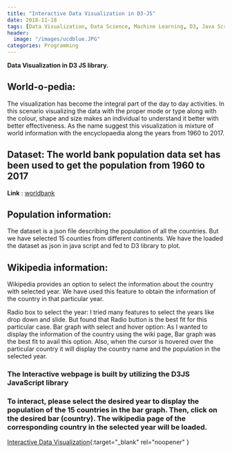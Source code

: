 ```yaml
---
title: "Interactive Data Visualization in D3-JS"
date: 2018-11-18
tags: [Data Visualization, Data Science, Machine Learning, D3, Java Script, Interactive]
header:
  image: "/images/ucdblue.JPG"
categories: Programming
---
```


**Data Visualization in D3 JS library.**

## World-o-pedia:
The visualization has become the integral part of the day to day activities. In this scenario visualizing the data with the proper mode or type along with the colour, shape and size makes an individual to understand it better with better effectiveness. As the name suggest this visualization is mixture of world information with the encyclopaedia along the years from 1960 to 2017.  

## Dataset: The world bank population data set has been used to get the population from 1960 to 2017
**Link** : [worldbank](https://data.worldbank.org/)

## Population information:
The dataset is a json file describing the population of all the countries. But we have selected 15 counties from different continents. We have the loaded the dataset as json in java script and fed to D3 library to plot.

## Wikipedia information:
Wikipedia provides an option to select the information about the country with selected year. We have used this feature to obtain the information of the country in that particular year.

Radio box to select the year: I tried many features to select the years like drop down and slide. But found that Radio button is the best fit for this particular case.
Bar graph with select and hover option: As I wanted to display the information of the country using the wiki page, Bar graph was the best fit to avail this option. Also, when the cursor is hovered over the particular country it will display the country name and the population in the selected year.

### The Interactive webpage is built by utilizing the D3JS JavaScript library

### To interact, please select the desired year to display the population of the 15 countries in the bar graph. Then, click on the desired bar (country). The wikipedia page of the corresponding country in the selected year will be loaded.

[Interactive Data Visualization](https://abhishek7kulkarni.github.io/d3/){:target="_blank" rel="noopener" }
